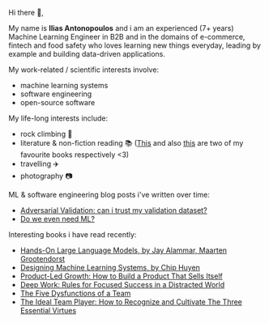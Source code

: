
Hi there 👋,

My name is **Ilias Antonopoulos** and i am an experienced (7+ years) Machine Learning Engineer in B2B and in the domains of e-commerce, fintech and food safety who loves learning new things everyday, leading by example and building data-driven applications.

My work-related / scientific interests involve:
- machine learning systems
- software engineering
- open-source software

My life-long interests include:
- rock climbing  :climbing:
- literature & non-fiction reading :books: ([This](https://en.wikipedia.org/wiki/A_Brief_History_of_Seven_Killings) and also [this](https://en.wikipedia.org/wiki/Why_Nations_Fail) are two of my favourite books respectively <3)
- travelling :airplane: 
- photography :camera:

ML & software engineering blog posts i've written over time:

- [Adversarial Validation: can i trust my validation dataset?](https://ilias-ant.github.io/blog/adversarial-validation/)
- [Do we even need ML?](https://ilias-ant.github.io/blog/do-we-even-need-ml/)

Interesting books i have read recently:

- [Hands-On Large Language Models, by Jay Alammar, Maarten Grootendorst](https://www.oreilly.com/library/view/hands-on-large-language/9781098150952/)
- [Designing Machine Learning Systems, by Chip Huyen](https://learning.oreilly.com/library/view/designing-machine-learning/9781098107956/)
- [Product-Led Growth: How to Build a Product That Sells Itself](https://productled.com/book/product-led-growth)
- [Deep Work: Rules for Focused Success in a Distracted World](https://www.amazon.com/Deep-Work-Focused-Success-Distracted/dp/1455586692)
- [The Five Dysfunctions of a Team](https://www.tablegroup.com/product/dysfunctions/)
- [The Ideal Team Player: How to Recognize and Cultivate The Three Essential Virtues](https://www.tablegroup.com/product/ideal-team-player/)

<!--
**ilias-ant/ilias-ant** is a ✨ _special_ ✨ repository because its `README.md` (this file) appears on your GitHub profile.

Here are some ideas to get you started:

- 🔭 I’m currently working on ...
- 🌱 I’m currently learning ...
- 👯 I’m looking to collaborate on ...
- 🤔 I’m looking for help with ...
- 💬 Ask me about ...
- 📫 How to reach me: ...
- 😄 Pronouns: ...
- ⚡ Fun fact: ...
-->
